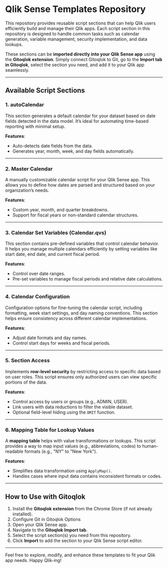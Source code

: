 # Qlik Sense Templates Repository

This repository provides reusable script sections that can help Qlik users efficiently build and manage their Qlik apps. Each script section in this repository is designed to handle common tasks such as calendar generation, variable management, security implementation, and data lookups.

These sections can be **imported directly into your Qlik Sense app** using the **Gitoqlok extension**. Simply connect Gitoqlok to Git, go to the **Import tab in Gitoqlok**, select the section you need, and add it to your Qlik app seamlessly.  

---

## **Available Script Sections**

### 1. **autoCalendar**
   This section generates a default calendar for your dataset based on date fields detected in the data model. It’s ideal for automating time-based reporting with minimal setup.

   **Features**:
   - Auto-detects date fields from the data.
   - Generates year, month, week, and day fields automatically.

---

### 2. **Master Calendar**
   A manually customizable calendar script for your Qlik Sense app. This allows you to define how dates are parsed and structured based on your organization’s needs.

   **Features**:
   - Custom year, month, and quarter breakdowns.
   - Support for fiscal years or non-standard calendar structures.

---

### 3. **Calendar Set Variables (Calendar.qvs)**
   This section contains pre-defined variables that control calendar behavior. It helps you manage multiple calendars efficiently by setting variables like start date, end date, and current fiscal period.

   **Features**:
   - Control over date ranges.
   - Pre-set variables to manage fiscal periods and relative date calculations.

---

### 4. **Calendar Configuration**
   Configuration options for fine-tuning the calendar script, including formatting, week start settings, and day naming conventions. This section helps ensure consistency across different calendar implementations.

   **Features**:
   - Adjust date formats and day names.
   - Control start days for weeks and fiscal periods.

---

### 5. **Section Access**
   Implements **row-level security** by restricting access to specific data based on user roles. This script ensures only authorized users can view specific portions of the data.

   **Features**:
   - Control access by users or groups (e.g., ADMIN, USER).
   - Link users with data reductions to filter the visible dataset.
   - Optional field-level hiding using the `OMIT` function.

---

### 6. **Mapping Table for Lookup Values**
   A **mapping table** helps with value transformations or lookups. This script provides a way to map input values (e.g., abbreviations, codes) to human-readable formats (e.g., "NY" to "New York").

   **Features**:
   - Simplifies data transformation using `ApplyMap()`.
   - Handles cases where input data contains inconsistent formats or codes.

---

## **How to Use with Gitoqlok**
1. Install the **Gitoqlok extension** from the Chrome Store (if not already installed).
2. Configure Git in Gitoqlok Options
3. Open your Qlik Sense app.
4. Navigate to the **Gitoqlok Import tab**.
5. Select the script section(s) you need from this repository.
6. Click **Import** to add the section to your Qlik Sense script editor.

---

Feel free to explore, modify, and enhance these templates to fit your Qlik app needs. Happy Qlik-ing! 



